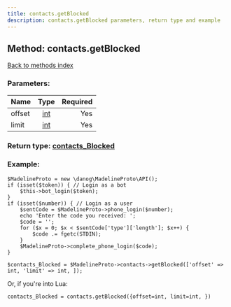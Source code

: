 ```yaml
---
title: contacts.getBlocked
description: contacts.getBlocked parameters, return type and example
---
```

## Method: contacts.getBlocked  
[Back to methods index](index.md)


### Parameters:

| Name     |    Type       | Required |
|----------|:-------------:|---------:|
|offset|[int](../types/int.md) | Yes|
|limit|[int](../types/int.md) | Yes|


### Return type: [contacts\_Blocked](../types/contacts_Blocked.md)

### Example:


```
$MadelineProto = new \danog\MadelineProto\API();
if (isset($token)) { // Login as a bot
    $this->bot_login($token);
}
if (isset($number)) { // Login as a user
    $sentCode = $MadelineProto->phone_login($number);
    echo 'Enter the code you received: ';
    $code = '';
    for ($x = 0; $x < $sentCode['type']['length']; $x++) {
        $code .= fgetc(STDIN);
    }
    $MadelineProto->complete_phone_login($code);
}

$contacts_Blocked = $MadelineProto->contacts->getBlocked(['offset' => int, 'limit' => int, ]);
```

Or, if you're into Lua:

```
contacts_Blocked = contacts.getBlocked({offset=int, limit=int, })
```

